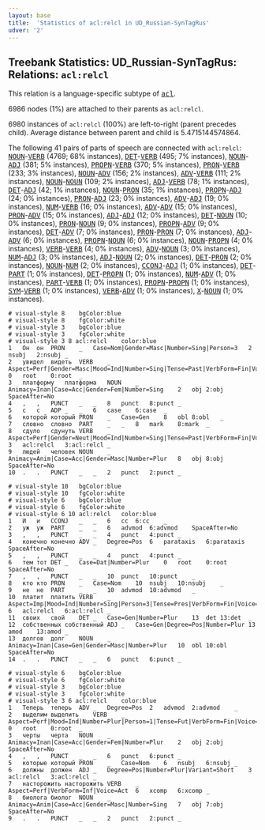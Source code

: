 ```yaml
---
layout: base
title:  'Statistics of acl:relcl in UD_Russian-SynTagRus'
udver: '2'
---
```


## Treebank Statistics: UD_Russian-SynTagRus: Relations: `acl:relcl`

This relation is a language-specific subtype of <tt><a href="ru_syntagrus-dep-acl.html">acl</a></tt>.

6986 nodes (1%) are attached to their parents as `acl:relcl`.

6980 instances of `acl:relcl` (100%) are left-to-right (parent precedes child).
Average distance between parent and child is 5.4715144574864.

The following 41 pairs of parts of speech are connected with `acl:relcl`: <tt><a href="ru_syntagrus-pos-NOUN.html">NOUN</a></tt>-<tt><a href="ru_syntagrus-pos-VERB.html">VERB</a></tt> (4769; 68% instances), <tt><a href="ru_syntagrus-pos-DET.html">DET</a></tt>-<tt><a href="ru_syntagrus-pos-VERB.html">VERB</a></tt> (495; 7% instances), <tt><a href="ru_syntagrus-pos-NOUN.html">NOUN</a></tt>-<tt><a href="ru_syntagrus-pos-ADJ.html">ADJ</a></tt> (381; 5% instances), <tt><a href="ru_syntagrus-pos-PROPN.html">PROPN</a></tt>-<tt><a href="ru_syntagrus-pos-VERB.html">VERB</a></tt> (370; 5% instances), <tt><a href="ru_syntagrus-pos-PRON.html">PRON</a></tt>-<tt><a href="ru_syntagrus-pos-VERB.html">VERB</a></tt> (233; 3% instances), <tt><a href="ru_syntagrus-pos-NOUN.html">NOUN</a></tt>-<tt><a href="ru_syntagrus-pos-ADV.html">ADV</a></tt> (156; 2% instances), <tt><a href="ru_syntagrus-pos-ADV.html">ADV</a></tt>-<tt><a href="ru_syntagrus-pos-VERB.html">VERB</a></tt> (111; 2% instances), <tt><a href="ru_syntagrus-pos-NOUN.html">NOUN</a></tt>-<tt><a href="ru_syntagrus-pos-NOUN.html">NOUN</a></tt> (109; 2% instances), <tt><a href="ru_syntagrus-pos-ADJ.html">ADJ</a></tt>-<tt><a href="ru_syntagrus-pos-VERB.html">VERB</a></tt> (78; 1% instances), <tt><a href="ru_syntagrus-pos-DET.html">DET</a></tt>-<tt><a href="ru_syntagrus-pos-ADJ.html">ADJ</a></tt> (42; 1% instances), <tt><a href="ru_syntagrus-pos-NOUN.html">NOUN</a></tt>-<tt><a href="ru_syntagrus-pos-PRON.html">PRON</a></tt> (35; 1% instances), <tt><a href="ru_syntagrus-pos-PROPN.html">PROPN</a></tt>-<tt><a href="ru_syntagrus-pos-ADJ.html">ADJ</a></tt> (24; 0% instances), <tt><a href="ru_syntagrus-pos-PRON.html">PRON</a></tt>-<tt><a href="ru_syntagrus-pos-ADJ.html">ADJ</a></tt> (23; 0% instances), <tt><a href="ru_syntagrus-pos-ADV.html">ADV</a></tt>-<tt><a href="ru_syntagrus-pos-ADJ.html">ADJ</a></tt> (19; 0% instances), <tt><a href="ru_syntagrus-pos-NUM.html">NUM</a></tt>-<tt><a href="ru_syntagrus-pos-VERB.html">VERB</a></tt> (16; 0% instances), <tt><a href="ru_syntagrus-pos-ADV.html">ADV</a></tt>-<tt><a href="ru_syntagrus-pos-ADV.html">ADV</a></tt> (15; 0% instances), <tt><a href="ru_syntagrus-pos-PRON.html">PRON</a></tt>-<tt><a href="ru_syntagrus-pos-ADV.html">ADV</a></tt> (15; 0% instances), <tt><a href="ru_syntagrus-pos-ADJ.html">ADJ</a></tt>-<tt><a href="ru_syntagrus-pos-ADJ.html">ADJ</a></tt> (12; 0% instances), <tt><a href="ru_syntagrus-pos-DET.html">DET</a></tt>-<tt><a href="ru_syntagrus-pos-NOUN.html">NOUN</a></tt> (10; 0% instances), <tt><a href="ru_syntagrus-pos-PRON.html">PRON</a></tt>-<tt><a href="ru_syntagrus-pos-NOUN.html">NOUN</a></tt> (9; 0% instances), <tt><a href="ru_syntagrus-pos-PROPN.html">PROPN</a></tt>-<tt><a href="ru_syntagrus-pos-ADV.html">ADV</a></tt> (9; 0% instances), <tt><a href="ru_syntagrus-pos-DET.html">DET</a></tt>-<tt><a href="ru_syntagrus-pos-ADV.html">ADV</a></tt> (7; 0% instances), <tt><a href="ru_syntagrus-pos-PRON.html">PRON</a></tt>-<tt><a href="ru_syntagrus-pos-PRON.html">PRON</a></tt> (7; 0% instances), <tt><a href="ru_syntagrus-pos-ADJ.html">ADJ</a></tt>-<tt><a href="ru_syntagrus-pos-ADV.html">ADV</a></tt> (6; 0% instances), <tt><a href="ru_syntagrus-pos-PROPN.html">PROPN</a></tt>-<tt><a href="ru_syntagrus-pos-NOUN.html">NOUN</a></tt> (6; 0% instances), <tt><a href="ru_syntagrus-pos-NOUN.html">NOUN</a></tt>-<tt><a href="ru_syntagrus-pos-PROPN.html">PROPN</a></tt> (4; 0% instances), <tt><a href="ru_syntagrus-pos-VERB.html">VERB</a></tt>-<tt><a href="ru_syntagrus-pos-VERB.html">VERB</a></tt> (4; 0% instances), <tt><a href="ru_syntagrus-pos-ADV.html">ADV</a></tt>-<tt><a href="ru_syntagrus-pos-NOUN.html">NOUN</a></tt> (3; 0% instances), <tt><a href="ru_syntagrus-pos-NUM.html">NUM</a></tt>-<tt><a href="ru_syntagrus-pos-ADJ.html">ADJ</a></tt> (3; 0% instances), <tt><a href="ru_syntagrus-pos-ADJ.html">ADJ</a></tt>-<tt><a href="ru_syntagrus-pos-NOUN.html">NOUN</a></tt> (2; 0% instances), <tt><a href="ru_syntagrus-pos-DET.html">DET</a></tt>-<tt><a href="ru_syntagrus-pos-PRON.html">PRON</a></tt> (2; 0% instances), <tt><a href="ru_syntagrus-pos-NOUN.html">NOUN</a></tt>-<tt><a href="ru_syntagrus-pos-NUM.html">NUM</a></tt> (2; 0% instances), <tt><a href="ru_syntagrus-pos-CCONJ.html">CCONJ</a></tt>-<tt><a href="ru_syntagrus-pos-ADJ.html">ADJ</a></tt> (1; 0% instances), <tt><a href="ru_syntagrus-pos-DET.html">DET</a></tt>-<tt><a href="ru_syntagrus-pos-PART.html">PART</a></tt> (1; 0% instances), <tt><a href="ru_syntagrus-pos-DET.html">DET</a></tt>-<tt><a href="ru_syntagrus-pos-PROPN.html">PROPN</a></tt> (1; 0% instances), <tt><a href="ru_syntagrus-pos-NUM.html">NUM</a></tt>-<tt><a href="ru_syntagrus-pos-ADV.html">ADV</a></tt> (1; 0% instances), <tt><a href="ru_syntagrus-pos-PART.html">PART</a></tt>-<tt><a href="ru_syntagrus-pos-VERB.html">VERB</a></tt> (1; 0% instances), <tt><a href="ru_syntagrus-pos-PROPN.html">PROPN</a></tt>-<tt><a href="ru_syntagrus-pos-PROPN.html">PROPN</a></tt> (1; 0% instances), <tt><a href="ru_syntagrus-pos-SYM.html">SYM</a></tt>-<tt><a href="ru_syntagrus-pos-VERB.html">VERB</a></tt> (1; 0% instances), <tt><a href="ru_syntagrus-pos-VERB.html">VERB</a></tt>-<tt><a href="ru_syntagrus-pos-ADV.html">ADV</a></tt> (1; 0% instances), <tt><a href="ru_syntagrus-pos-X.html">X</a></tt>-<tt><a href="ru_syntagrus-pos-NOUN.html">NOUN</a></tt> (1; 0% instances).


~~~ conllu
# visual-style 8	bgColor:blue
# visual-style 8	fgColor:white
# visual-style 3	bgColor:blue
# visual-style 3	fgColor:white
# visual-style 3 8 acl:relcl	color:blue
1	Он	он	PRON	_	Case=Nom|Gender=Masc|Number=Sing|Person=3	2	nsubj	2:nsubj	_
2	увидел	видеть	VERB	_	Aspect=Perf|Gender=Masc|Mood=Ind|Number=Sing|Tense=Past|VerbForm=Fin|Voice=Act	0	root	0:root	_
3	платформу	платформа	NOUN	_	Animacy=Inan|Case=Acc|Gender=Fem|Number=Sing	2	obj	2:obj	SpaceAfter=No
4	,	,	PUNCT	_	_	8	punct	8:punct	_
5	с	с	ADP	_	_	6	case	6:case	_
6	которой	который	PRON	_	Case=Gen	8	obl	8:obl	_
7	словно	словно	PART	_	_	8	mark	8:mark	_
8	сдуло	сдунуть	VERB	_	Aspect=Perf|Gender=Neut|Mood=Ind|Number=Sing|Tense=Past|VerbForm=Fin|Voice=Act	3	acl:relcl	3:acl:relcl	_
9	людей	человек	NOUN	_	Animacy=Anim|Case=Acc|Gender=Masc|Number=Plur	8	obj	8:obj	SpaceAfter=No
10	.	.	PUNCT	_	_	2	punct	2:punct	_

~~~


~~~ conllu
# visual-style 10	bgColor:blue
# visual-style 10	fgColor:white
# visual-style 6	bgColor:blue
# visual-style 6	fgColor:white
# visual-style 6 10 acl:relcl	color:blue
1	И	и	CCONJ	_	_	6	cc	6:cc	_
2	уж	уж	PART	_	_	6	advmod	6:advmod	SpaceAfter=No
3	,	,	PUNCT	_	_	4	punct	4:punct	_
4	конечно	конечно	ADV	_	Degree=Pos	6	parataxis	6:parataxis	SpaceAfter=No
5	,	,	PUNCT	_	_	4	punct	4:punct	_
6	тем	тот	DET	_	Case=Dat|Number=Plur	0	root	0:root	SpaceAfter=No
7	,	,	PUNCT	_	_	10	punct	10:punct	_
8	кто	кто	PRON	_	Case=Nom	10	nsubj	10:nsubj	_
9	не	не	PART	_	_	10	advmod	10:advmod	_
10	платит	платить	VERB	_	Aspect=Imp|Mood=Ind|Number=Sing|Person=3|Tense=Pres|VerbForm=Fin|Voice=Act	6	acl:relcl	6:acl:relcl	_
11	своих	свой	DET	_	Case=Gen|Number=Plur	13	det	13:det	_
12	собственных	собственный	ADJ	_	Case=Gen|Degree=Pos|Number=Plur	13	amod	13:amod	_
13	долгов	долг	NOUN	_	Animacy=Inan|Case=Gen|Gender=Masc|Number=Plur	10	obl	10:obl	SpaceAfter=No
14	.	.	PUNCT	_	_	6	punct	6:punct	_

~~~


~~~ conllu
# visual-style 6	bgColor:blue
# visual-style 6	fgColor:white
# visual-style 3	bgColor:blue
# visual-style 3	fgColor:white
# visual-style 3 6 acl:relcl	color:blue
1	Теперь	теперь	ADV	_	Degree=Pos	2	advmod	2:advmod	_
2	выделим	выделить	VERB	_	Aspect=Perf|Mood=Ind|Number=Plur|Person=1|Tense=Fut|VerbForm=Fin|Voice=Act	0	root	0:root	_
3	черты	черта	NOUN	_	Animacy=Inan|Case=Acc|Gender=Fem|Number=Plur	2	obj	2:obj	SpaceAfter=No
4	,	,	PUNCT	_	_	6	punct	6:punct	_
5	которые	который	PRON	_	Case=Nom	6	nsubj	6:nsubj	_
6	должны	должен	ADJ	_	Degree=Pos|Number=Plur|Variant=Short	3	acl:relcl	3:acl:relcl	_
7	насторожить	насторожить	VERB	_	Aspect=Perf|VerbForm=Inf|Voice=Act	6	xcomp	6:xcomp	_
8	биолога	биолог	NOUN	_	Animacy=Anim|Case=Acc|Gender=Masc|Number=Sing	7	obj	7:obj	SpaceAfter=No
9	.	.	PUNCT	_	_	2	punct	2:punct	_

~~~


